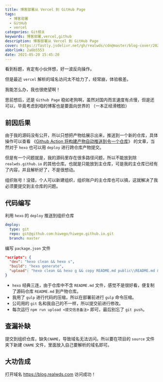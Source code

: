 ```yaml
---
title: 博客部署从 Vercel 到 GitHub Page
tags:
  - 博客部署
  - GitHub
  - vercel
categories: Git相关
keywords: 博客部署,vercel,github
description: 博客部署从 Vercel 到 GitHub Page
cover: https://fastly.jsdelivr.net/gh/realwds/cdn@master/blog-cover/20210330-135551-2b69.696up9ch5r00.26ommgpec1pc.png
abbrlink: 2a6b5553
date: 2021-05-20 15:45:20
---
```


看到标题，肯定有小伙伴想，好一波反向操作。

但是最近 `vercel` 解析的域名访问太不给力了，经常崩，体验极差。

我能怎么办，我也很绝望啊！

思前想后，还是 `Github Page` 稳如老狗啊，虽然对国内而言速度有点慢，但是还可以，毕竟考虑到咱的博客也是要面向世界的 （一本正经滑稽脸）

## 前因后果

由于我的源码没有公开，所以只想把产物给展示出来，推送到一个新的仓库，具体操作可以查看 《[Github Action 将构建产物自动推送到令一个仓库](/posts/a3cc0a75.html)》 的文章，当然对于 `hexo` 也可以用 `deploy` 进行跨仓库产物提交。

但是有一个问题就是，我的源码里存在很多路径问题，所以不能放到除 `realwds.github.io` 的其他仓库。也就是只能放到主仓库，可是我的主仓库已经有了内容，并且解析好了，不是很想动。

组织账号！没错，个人可以新建组织，组织账户的主仓库也可以搞，这就解决了我必须要提交到主仓库的问题。


## 代码编写

利用 `hexo` 的 `deploy` 推送到组织仓库

``` yml
deploy:
  type: git
  repo: git@github.com:hiwego/hiwego.github.io.git
  branch: master
```

编写 `package.json` 文件

``` json
"scripts": {
  "dev": "hexo clean && hexo s",
  "build": "hexo generate",
  "upload": "hexo clean && hexo g && copy README.md public\\README.md && gulp && hexo d && git config --global user.name 'Alejandro' && git config --global user.email 'wds@disnot.com' && git add . && git commit -am"
}
```

- `hexo` 经典三连，由于仓库中不含 `README.md` 文件，感觉不是很好看，便复制了源码仓库 `README.md` 到产物仓库。
- 我用了 `gulp` 进行代码的压缩，所以在部署前进行 `gulp` 命令压缩。
- 公司用的 `git` 名和我自己的不一样，所以提交前进行修改。
- 每次运行 `npm run upload <提交信息备注>` 即可，最后别忘了 `git push`。

## 查漏补缺

提交到组织仓库，缺失`CNAME`，导致域名无法访问。所以要在项目的 `source` 文件夹下新建 `CNAME` 文件，里面放入自己要解析的域名即可。

## 大功告成

打开域名 https://blog.realwds.com 访问成功！

